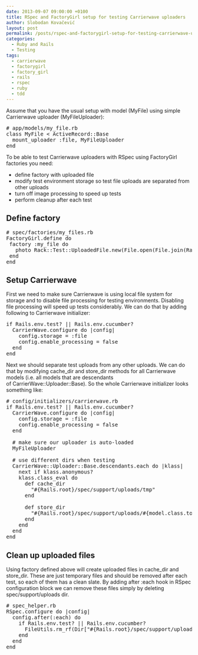 ```yaml
---
date: 2013-09-07 09:00:00 +0100
title: RSpec and FactoryGirl setup for testing Carrierwave uploaders
author: Slobodan Kovačević
layout: post
permalink: /posts/rspec-and-factorygirl-setup-for-testing-carrierwave-uploaders
categories:
  - Ruby and Rails
  - Testing
tags:
  - carrierwave
  - factorygirl
  - factory_girl
  - rails
  - rspec
  - ruby
  - tdd
---
```

Assume that you have the usual setup with model (MyFile) using simple Carrierwave uploader (MyFileUploader):

<pre># app/models/my_file.rb
class MyFile &lt; ActiveRecord::Base
  mount_uploader :file, MyFileUploader
end</pre>

To be able to test Carrierwave uploaders with RSpec using FactoryGirl factories you need:

*   <span style="line-height: 13px;">define factory with uploaded file</span>
*   modify test environment storage so test file uploads are separated from other uploads
*   turn off image processing to speed up tests
*   perform cleanup after each test

## Define factory

<pre># spec/factories/my_files.rb
FactoryGirl.define do
 factory :my_file do
   photo Rack::Test::UploadedFile.new(File.open(File.join(Rails.root, '/spec/fixtures/myfiles/myfile.jpg')))
 end
end</pre>

## Setup Carrierwave

First we need to make sure Carrierwave is using local file system for storage and to disable file processing for testing environments. Disabling file processing will speed up tests considerably. We can do that by adding following to Carrierwave initializer:

<pre>if Rails.env.test? || Rails.env.cucumber?
  CarrierWave.configure do |config|
    config.storage = :file
    config.enable_processing = false
  end
end</pre>

Next we should separate test uploads from any other uploads. We can do that by modifying cache\_dir and store\_dir methods for all Carrierwave models (i.e. all models that are descendants of CarrierWave::Uploader::Base). So the whole Carrierwave initializer looks something like:

<pre># config/initializers/carrierwave.rb
if Rails.env.test? || Rails.env.cucumber?
  CarrierWave.configure do |config|
    config.storage = :file
    config.enable_processing = false
  end

  # make sure our uploader is auto-loaded
  MyFileUploader

  # use different dirs when testing
  CarrierWave::Uploader::Base.descendants.each do |klass|
    next if klass.anonymous?
    klass.class_eval do
      def cache_dir
        "#{Rails.root}/spec/support/uploads/tmp"
      end

      def store_dir
        "#{Rails.root}/spec/support/uploads/#{model.class.to_s.underscore}/#{mounted_as}/#{model.id}"
      end
    end
  end
end</pre>

## Clean up uploaded files

Using factory defined above will create uploaded files in cache\_dir and store\_dir. These are just temporary files and should be removed after each test, so each of them has a clean slate. By adding after :each hook in RSpec configuration block we can remove these files simply by deleting spec/support/uploads dir.

<pre># spec_helper.rb
RSpec.configure do |config|
  config.after(:each) do
    if Rails.env.test? || Rails.env.cucumber?
      FileUtils.rm_rf(Dir["#{Rails.root}/spec/support/uploads"])
    end 
  end
end</pre>

